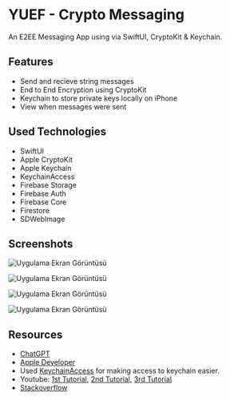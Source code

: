 
# YUEF - Crypto Messaging

An E2EE Messaging App using via SwiftUI, CryptoKit & Keychain.



## Features

- Send and recieve string messages
- End to End Encryption using CryptoKit
- Keychain to store private keys locally on iPhone
- View when messages were sent

  
## Used Technologies

- SwiftUI
- Apple CryptoKit
- Apple Keychain
- KeychainAccess
- Firebase Storage
- Firebase Auth
- Firebase Core
- Firestore
- SDWebImage



  
## Screenshots

![Uygulama Ekran Görüntüsü](https://i.ibb.co/jMxSq0g/1.png)

![Uygulama Ekran Görüntüsü](https://i.ibb.co/vxqyxdM/2.png)

![Uygulama Ekran Görüntüsü](https://i.ibb.co/DfCHj6T/3.png)

![Uygulama Ekran Görüntüsü](https://i.ibb.co/f45pgTH/4.png)
  
## Resources

- [ChatGPT](https://chat.openai.com/)
- [Apple Developer](https://developer.apple.com/)
- Used [KeychainAccess](https://github.com/kishikawakatsumi/KeychainAccess) for making access to keychain easier.
- Youtube: [1st Tutorial](https://www.youtube.com/watch?v=cQjgBIJtMbw&pp=ygUUYXBwbGUga2V5Y2hhaW4gc3dpZnQ%3D), [2nd Tutorial](https://www.youtube.com/watch?v=h9RVeeUVhf8&pp=ygUUYXBwbGUga2V5Y2hhaW4gc3dpZnQ%3D), [3rd Tutorial](https://www.youtube.com/watch?v=C2PaijTZb34&ab_channel=AFSwiftTutorials)
- [Stackoverflow](https://stackoverflow.com/)

  
